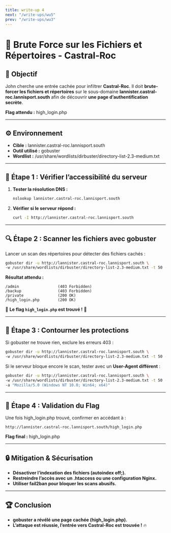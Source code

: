 ```yaml
---
title: write-up 4
next: "/write-ups/wu5"
prev: "/write-ups/wu3"
---
```


# 🏰 Brute Force sur les Fichiers et Répertoires - Castral-Roc

## 🎯 Objectif
John cherche une entrée cachée pour infiltrer **Castral-Roc**. Il doit **brute-forcer les fichiers et répertoires** sur le sous-domaine **lannister.castral-roc.lannisport.south** afin de découvrir **une page d’authentification secrète**.

**Flag attendu :** high_login.php

---

## ⚙️ Environnement
- **Cible :** lannister.castral-roc.lannisport.south
- **Outil utilisé :** gobuster
- **Wordlist :** /usr/share/wordlists/dirbuster/directory-list-2.3-medium.txt

---

## 🚀 Étape 1 : Vérifier l’accessibilité du serveur
1. **Tester la résolution DNS :**  
   ```bash
   nslookup lannister.castral-roc.lannisport.south
   ```
2. **Vérifier si le serveur répond :**  
   ```bash
   curl -I http://lannister.castral-roc.lannisport.south
   ```

---

## 🔍 Étape 2 : Scanner les fichiers avec gobuster
Lancer un scan des répertoires pour détecter des fichiers cachés :
```bash
gobuster dir -u http://lannister.castral-roc.lannisport.south \
-w /usr/share/wordlists/dirbuster/directory-list-2.3-medium.txt -t 50 -x php,html,txt
```

**Résultat attendu :**
```
/admin                 (403 Forbidden)
/backup                (403 Forbidden)
/private               (200 OK)
/high_login.php        (200 OK)
```
🎯 **Le flag `high_login.php` est trouvé !** 🎯

---

## 🚀 Étape 3 : Contourner les protections
Si gobuster ne trouve rien, exclure les erreurs 403 :
```bash
gobuster dir -u http://lannister.castral-roc.lannisport.south \
-w /usr/share/wordlists/dirbuster/directory-list-2.3-medium.txt -t 50 -x php,html,txt -b 403
```

Si le serveur bloque encore le scan, tester avec un **User-Agent différent** :
```bash
gobuster dir -u http://lannister.castral-roc.lannisport.south \
-w /usr/share/wordlists/dirbuster/directory-list-2.3-medium.txt -t 50 -x php,html,txt \
-a "Mozilla/5.0 (Windows NT 10.0; Win64; x64)"
```

---

## 🎯 Étape 4 : Validation du Flag
Une fois high_login.php trouvé, confirmer en accédant à :
```
http://lannister.castral-roc.lannisport.south/high_login.php
```
**Flag final :** high_login.php

---

## 🔒 Mitigation & Sécurisation
- **Désactiver l’indexation des fichiers (autoindex off;).**
- **Restreindre l’accès avec un .htaccess ou une configuration Nginx.**
- **Utiliser fail2ban pour bloquer les scans abusifs.**

---

## 🏆 Conclusion
- **gobuster a révélé une page cachée (high_login.php).**
- **L’attaque est réussie, l’entrée vers Castral-Roc est trouvée !** 🔥